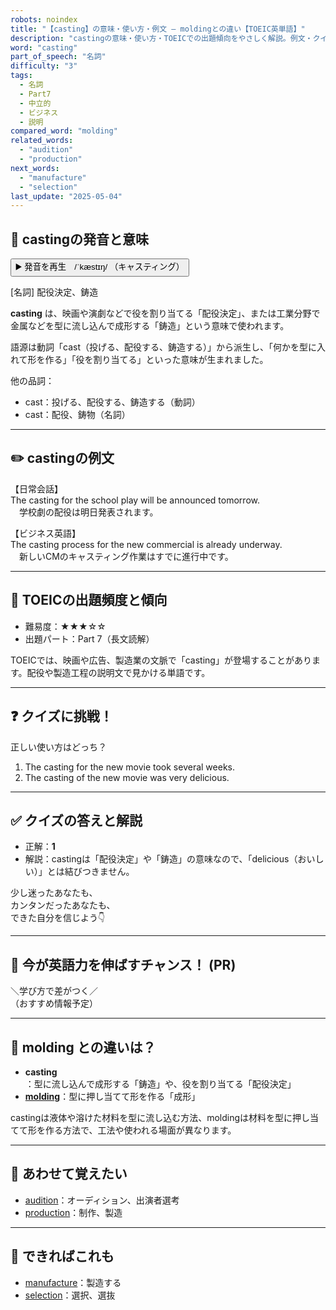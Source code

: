 ```yaml
---
robots: noindex
title: "【casting】の意味・使い方・例文 ― moldingとの違い【TOEIC英単語】"
description: "castingの意味・使い方・TOEICでの出題傾向をやさしく解説。例文・クイズ付きでmoldingとの違いもわかりやすく学べます。"
word: "casting"
part_of_speech: "名詞"
difficulty: "3"
tags:
  - 名詞
  - Part7
  - 中立的
  - ビジネス
  - 説明
compared_word: "molding"
related_words:
  - "audition"
  - "production"
next_words:
  - "manufacture"
  - "selection"
last_update: "2025-05-04"
---
```


## 🔰 castingの発音と意味

<button class="play-audio" onclick="playTTS('casting')">
  <span class="play-audio-main">
    ▶️ 発音を再生　/ˈkæstɪŋ/
  </span>
  <span class="play-audio-sub">
    （キャスティング）
  </span>
</button>

[名詞] 配役決定、鋳造

**casting** は、映画や演劇などで役を割り当てる「配役決定」、または工業分野で金属などを型に流し込んで成形する「鋳造」という意味で使われます。

語源は動詞「cast（投げる、配役する、鋳造する）」から派生し、「何かを型に入れて形を作る」「役を割り当てる」といった意味が生まれました。

他の品詞：  
- cast：投げる、配役する、鋳造する（動詞）
- cast：配役、鋳物（名詞）

---

## ✏️ castingの例文

【日常会話】  
The casting for the school play will be announced tomorrow.  
　学校劇の配役は明日発表されます。

【ビジネス英語】  
The casting process for the new commercial is already underway.  
　新しいCMのキャスティング作業はすでに進行中です。

---

## 🎯 TOEICの出題頻度と傾向

- 難易度：★★★☆☆
- 出題パート：Part 7（長文読解）

TOEICでは、映画や広告、製造業の文脈で「casting」が登場することがあります。配役や製造工程の説明文で見かける単語です。

---

## ❓ クイズに挑戦！

正しい使い方はどっち？

1. The casting for the new movie took several weeks.  
2. The casting of the new movie was very delicious.

---

## ✅ クイズの答えと解説

- 正解：**1**
- 解説：castingは「配役決定」や「鋳造」の意味なので、「delicious（おいしい）」とは結びつきません。

少し迷ったあなたも、  
カンタンだったあなたも、  
できた自分を信じよう👇️

---

## 🚀 今が英語力を伸ばすチャンス！ (PR)

<div class="info-center">
＼学び方で差がつく／<br>  
（おすすめ情報予定）
</div>

---

## 🤔  molding との違いは？

- **casting**：型に流し込んで成形する「鋳造」や、役を割り当てる「配役決定」
- **[molding](/word/molding/)**：型に押し当てて形を作る「成形」

castingは液体や溶けた材料を型に流し込む方法、moldingは材料を型に押し当てて形を作る方法で、工法や使われる場面が異なります。

---

## 🧩 あわせて覚えたい

- [audition](/word/audition/)：オーディション、出演者選考
- [production](/word/production/)：制作、製造

---

## 📖 できればこれも

- [manufacture](/word/manufacture/)：製造する
- [selection](/word/selection/)：選択、選抜

<!-- cvid: aid49_bid15 -->
